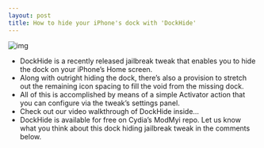 ```yaml
---
layout: post
title: How to hide your iPhone's dock with 'DockHide'
---
```

![img](http://media.idownloadblog.com/wp-content/uploads/2012/03/DockHide-Screenshot.jpg)
* DockHide is a recently released jailbreak tweak that enables you to hide the dock on your iPhone’s Home screen.
* Along with outright hiding the dock, there’s also a provision to stretch out the remaining icon spacing to fill the void from the missing dock.
* All of this is accomplished by means of a simple Activator action that you can configure via the tweak’s settings panel.
* Check out our video walkthrough of DockHide inside…
* DockHide is available for free on Cydia’s ModMyi repo. Let us know what you think about this dock hiding jailbreak tweak in the comments below.


